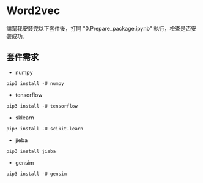 # Word2vec

請幫我安裝完以下套件後，打開 "0.Prepare_package.ipynb" 執行，檢查是否安裝成功。

## 套件需求
* numpy
```
pip3 install -U numpy
```
* tensorflow
```
pip3 install -U tensorflow
```
* sklearn
```
pip3 install -U scikit-learn
```
* jieba
```
pip3 install jieba
```
* gensim
```
pip3 install -U gensim
```
